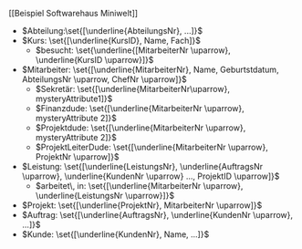 [[Beispiel Softwarehaus Miniwelt]]

- $Abteilung:\set{[\underline{AbteilungsNr}, ...]}$
- $Kurs: \set{[\underline{KursID}, Name, Fach]}$
	- $besucht: \set{\underline{[MitarbeiterNr \uparrow}, \underline{KursID \uparrow}]}$ 
- $Mitarbeiter: \set{[\underline{MitarbeiterNr}, Name, Geburtstdatum, AbteilungsNr \uparrow, ChefNr \uparrow]}$
	- $Sekretär: \set{[\underline{MitarbeiterNr\uparrow}, mysteryAttribute1]}$
	- $Finanzdude: \set{[\underline{MitarbeiterNr \uparrow}, mysteryAttribute 2]}$
	-  $Projektdude: \set{[\underline{MitarbeiterNr \uparrow}, mysteryAttribute 2]}$
	-  $ProjektLeiterDude: \set{[\underline{MitarbeiterNr \uparrow}, ProjektNr \uparrow]}$
- $Leistung: \set{[\underline{LeistungsNr}, \underline{AuftragsNr \uparrow}, \underline{KundenNr \uparrow} ..., ProjektID \uparrow]}$
	- $arbeitet\, in: \set{[\underline{MitarbeiterNr \uparrow}, \underline{LeistungsNr \uparrow}]}$
- $Projekt: \set{[\underline{ProjektNr}, MitarbeiterNr \uparrow]}$ 
- $Auftrag: \set{[\underline{AuftragsNr}, \underline{KundenNr \uparrow}, ...]}$
- $Kunde: \set{[\underline{KundenNr}, Name, ...]}$

